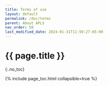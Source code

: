 ```yaml
---
title: Terms of use
layout: default
permalink: /doc/terms
parent: About APLS
nav_order: 50
last_modified_date: 2024-01-31T11:50:27-05:00
---
```


# {{ page.title }}
{:.no_toc}

{% include page_toc.html collapsible=true %}
